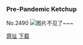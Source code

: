 ### Pre-Pandemic Ketchup
No.2490
![图片不见了~~~](https://imgs.xkcd.com/comics/pre_pandemic_ketchup.png)

[原址](https://xkcd.com//2490) [下载](https://imgs.xkcd.com/comics/pre_pandemic_ketchup.png)

